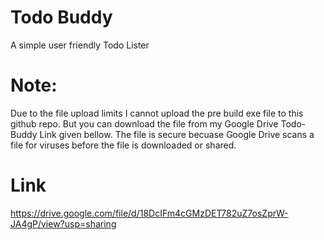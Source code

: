 # Todo Buddy
A simple user friendly Todo Lister


# Note:
Due to the file upload limits I cannot upload the pre build exe file to this github repo. But you can download the file from my Google Drive Todo-Buddy Link given bellow. The file is secure becuase Google Drive scans a file for viruses before the file is downloaded or shared.

# Link
https://drive.google.com/file/d/18DcIFm4cGMzDET782uZ7osZprW-JA4gP/view?usp=sharing

